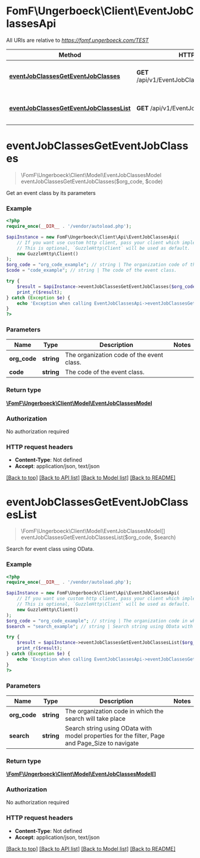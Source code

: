 # FomF\Ungerboeck\Client\EventJobClassesApi

All URIs are relative to *https://fomf.ungerboeck.com/TEST*

Method | HTTP request | Description
------------- | ------------- | -------------
[**eventJobClassesGetEventJobClasses**](EventJobClassesApi.md#eventJobClassesGetEventJobClasses) | **GET** /api/v1/EventJobClasses/{OrgCode}/{Code} | Get an event class by its parameters
[**eventJobClassesGetEventJobClassesList**](EventJobClassesApi.md#eventJobClassesGetEventJobClassesList) | **GET** /api/v1/EventJobClasses/{OrgCode} | Search for event class using OData.


# **eventJobClassesGetEventJobClasses**
> \FomF\Ungerboeck\Client\Model\EventJobClassesModel eventJobClassesGetEventJobClasses($org_code, $code)

Get an event class by its parameters

### Example
```php
<?php
require_once(__DIR__ . '/vendor/autoload.php');

$apiInstance = new FomF\Ungerboeck\Client\Api\EventJobClassesApi(
    // If you want use custom http client, pass your client which implements `GuzzleHttp\ClientInterface`.
    // This is optional, `GuzzleHttp\Client` will be used as default.
    new GuzzleHttp\Client()
);
$org_code = "org_code_example"; // string | The organization code of the event class.
$code = "code_example"; // string | The code of the event class.

try {
    $result = $apiInstance->eventJobClassesGetEventJobClasses($org_code, $code);
    print_r($result);
} catch (Exception $e) {
    echo 'Exception when calling EventJobClassesApi->eventJobClassesGetEventJobClasses: ', $e->getMessage(), PHP_EOL;
}
?>
```

### Parameters

Name | Type | Description  | Notes
------------- | ------------- | ------------- | -------------
 **org_code** | **string**| The organization code of the event class. |
 **code** | **string**| The code of the event class. |

### Return type

[**\FomF\Ungerboeck\Client\Model\EventJobClassesModel**](../Model/EventJobClassesModel.md)

### Authorization

No authorization required

### HTTP request headers

 - **Content-Type**: Not defined
 - **Accept**: application/json, text/json

[[Back to top]](#) [[Back to API list]](../../README.md#documentation-for-api-endpoints) [[Back to Model list]](../../README.md#documentation-for-models) [[Back to README]](../../README.md)

# **eventJobClassesGetEventJobClassesList**
> \FomF\Ungerboeck\Client\Model\EventJobClassesModel[] eventJobClassesGetEventJobClassesList($org_code, $search)

Search for event class using OData.

### Example
```php
<?php
require_once(__DIR__ . '/vendor/autoload.php');

$apiInstance = new FomF\Ungerboeck\Client\Api\EventJobClassesApi(
    // If you want use custom http client, pass your client which implements `GuzzleHttp\ClientInterface`.
    // This is optional, `GuzzleHttp\Client` will be used as default.
    new GuzzleHttp\Client()
);
$org_code = "org_code_example"; // string | The organization code in which the search will take place
$search = "search_example"; // string | Search string using OData with model properties for the filter, Page and Page_Size to navigate

try {
    $result = $apiInstance->eventJobClassesGetEventJobClassesList($org_code, $search);
    print_r($result);
} catch (Exception $e) {
    echo 'Exception when calling EventJobClassesApi->eventJobClassesGetEventJobClassesList: ', $e->getMessage(), PHP_EOL;
}
?>
```

### Parameters

Name | Type | Description  | Notes
------------- | ------------- | ------------- | -------------
 **org_code** | **string**| The organization code in which the search will take place |
 **search** | **string**| Search string using OData with model properties for the filter, Page and Page_Size to navigate |

### Return type

[**\FomF\Ungerboeck\Client\Model\EventJobClassesModel[]**](../Model/EventJobClassesModel.md)

### Authorization

No authorization required

### HTTP request headers

 - **Content-Type**: Not defined
 - **Accept**: application/json, text/json

[[Back to top]](#) [[Back to API list]](../../README.md#documentation-for-api-endpoints) [[Back to Model list]](../../README.md#documentation-for-models) [[Back to README]](../../README.md)

